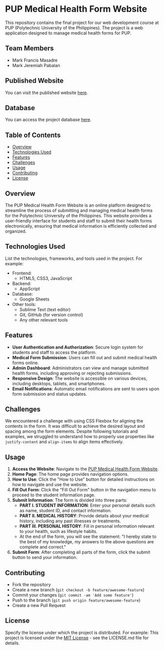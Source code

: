 # PUP Medical Health Form Website

This repository contains the final project for our web development course at PUP (Polytechnic University of the Philippines). The project is a web application designed to manage medical health forms for PUP.

## Team Members

- Mark Francis Masadre
- Mark Jeremiah Pabalan

## Published Website

You can visit the published website [here](https://shrimpeu.github.io/PUP-Medical-Health-Form-Website/).

## Database

You can access the project database [here](https://docs.google.com/spreadsheets/d/1S2U9CudRQxnTPCndodf_O0Ep4CXSgNCLd-7sQ5LjjtM/edit?usp=sharing).

## Table of Contents
- [Overview](#overview)
- [Technologies Used](#technologies-used)
- [Features](#features)
- [Challenges](#challenges)
- [Usage](#usage)
- [Contributing](#contributing)
- [License](#license)

## Overview

The PUP Medical Health Form Website is an online platform designed to streamline the process of submitting and managing medical health forms for the Polytechnic University of the Philippines. This website provides a user-friendly interface for students and staff to submit their health forms electronically, ensuring that medical information is efficiently collected and organized.

## Technologies Used

List the technologies, frameworks, and tools used in the project. For example:
- Frontend:
  - HTML5, CSS3, JavaScript
- Backend:
  - AppScript
- Database:
  - Google Sheets
- Other tools:
  - Sublime Text (text editor) 
  - Git, GitHub (for version control)
  - Any other relevant tools

## Features

- **User Authentication and Authorization**: Secure login system for students and staff to access the platform.
- **Medical Form Submission**: Users can fill out and submit medical health forms online.
- **Admin Dashboard**: Administrators can view and manage submitted health forms, including approving or rejecting submissions.
- **Responsive Design**: The website is accessible on various devices, including desktops, tablets, and smartphones.
- **Email Notifications**: Automatic email notifications are sent to users upon form submission and status updates.
  
## Challenges

We encountered a challenge with using CSS Flexbox for aligning the contents in the form. It was difficult to achieve the desired layout and spacing among the form elements. Despite following tutorials and examples, we struggled to understand how to properly use properties like `justify-content` and `align-items` to align items effectively.

## Usage

1. **Access the Website**: Navigate to the [PUP Medical Health Form Website](https://shrimpeu.github.io/PUP-Medical-Health-Form-Website/).
2. **Home Page**: The home page provides navigation options.
3. **How to Use**: Click the "How to Use" button for detailed instructions on how to navigate and use the website.
4. **Fill Out Form**: Click the "Fill Out Form" button in the navigation menu to proceed to the student information page.
5. **Submit Information**: The form is divided into three parts:
   - **PART I. STUDENT INFORMATION**: Enter your personal details such as name, student ID, and contact information.
   - **PART II. MEDICAL HISTORY**: Provide details about your medical history, including any past illnesses or treatments.
   - **PART III. PERSONAL HISTORY**: Fill in personal information relevant to your health, such as lifestyle habits.
   - At the end of the form, you will see the statement: "I hereby state to the best of my knowledge, my answers to the above questions are complete and correct."
6. **Submit Form**: After completing all parts of the form, click the submit button to send your information.
   
## Contributing

- Fork the repository
- Create a new branch (`git checkout -b feature/awesome-feature`)
- Commit your changes (`git commit -am 'Add some feature'`)
- Push to the branch (`git push origin feature/awesome-feature`)
- Create a new Pull Request

## License

Specify the license under which the project is distributed. For example:
This project is licensed under the [MIT License](https://opensource.org/licenses/MIT) - see the LICENSE.md file for details.

